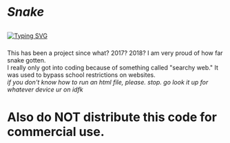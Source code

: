 # _Snake_
##
###
[![Typing SVG](https://readme-typing-svg.herokuapp.com?color=16D400&size=25&width=770&lines=HTML+Snake+:])](https://git.io/typing-svg)
###
This has been a project since what? 2017? 2018? I am very proud of how far snake gotten. <br/>
I really only got into coding because of something called "searchy web." It was used to bypass school restrictions on websites.<br/>
*if you don't know how to run an html file, please. stop. go look it up for whatever device ur on idfk*



# Also do NOT distribute this code for commercial use.
